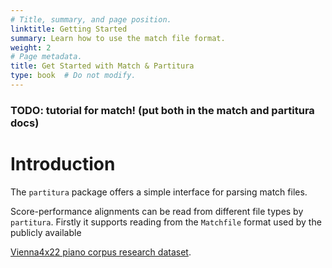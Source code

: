 ```yaml
---
# Title, summary, and page position.
linktitle: Getting Started
summary: Learn how to use the match file format.
weight: 2
# Page metadata.
title: Get Started with Match & Partitura
type: book  # Do not modify.
---
```

 

### TODO: tutorial for match! (put both in the match and partitura docs)


Introduction
============

The `partitura` package offers a simple interface for parsing match files.

Score-performance alignments can be read from different file types by
`partitura`.  Firstly it supports reading from the `Matchfile` format used by
the publicly available 

[Vienna4x22 piano corpus research dataset](https://repo.mdw.ac.at/projects/IWK/the_vienna_4x22_piano_corpus/data/index.html	"Vienna4x22").